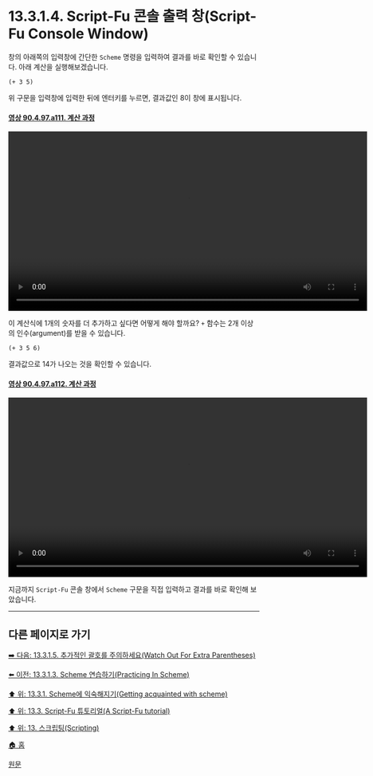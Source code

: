 # 13.3.1.4. Script-Fu 콘솔 출력 창(Script-Fu Console Window)
창의 아래쪽의 입력창에 간단한 `Scheme` 명령을 입력하여 결과를 바로 확인할 수 있습니다. 아래 계산을 실행해보겠습니다.

```
(+ 3 5)
```

위 구문을 입력창에 입력한 뒤에 엔터키를 누르면, 결과값인 8이 창에 표시됩니다.

<a id="90-04-97-a111"></a>

#### [영상 90.4.97.a111. 계산 과정](./90-04-97-script_fu_console.md#90-04-97-a111)
<video controls="controls" width="720" src="https://github.com/wonder13662/gimp/assets/15767104/7bde698b-3c08-4f7e-9872-e4ae0968a5e2"></video>

이 계산식에 1개의 숫자를 더 추가하고 싶다면 어떻게 해야 할까요? `+` 함수는 2개 이상의 인수(argument)를 받을 수 있습니다.

```
(+ 3 5 6)
```

결과값으로 14가 나오는 것을 확인할 수 있습니다.

<a id="90-04-97-a112"></a>

#### [영상 90.4.97.a112. 계산 과정](./90-04-97-script_fu_console.md#90-04-97-a112)
<video controls="controls" width="720" src="https://github.com/wonder13662/gimp/assets/15767104/c24a6051-d69c-49d8-ba99-a9681f64e80b"></video>

지금까지 `Script-Fu` 콘솔 창에서 `Scheme` 구문을 직접 입력하고 결과를 바로 확인해 보았습니다.

***

## 다른 페이지로 가기

[➡️ 다음: 13.3.1.5. 추가적인 괄호를 주의하세요(Watch Out For Extra Parentheses)](./13-03-01-05-watch_out_for_extra_parentheses.md)

[⬅️ 이전: 13.3.1.3. Scheme 연습하기(Practicing In Scheme)](./13-03-01-03-practicing_in_scheme.md)

[⬆️ 위: 13.3.1. Scheme에 익숙해지기(Getting acquainted with scheme)](./13-03-01-00-getting-acquainted-with-scheme.md)

[⬆️ 위: 13.3. Script-Fu 튜토리얼(A Script-Fu tutorial)](./13-03-00-a-script-fu-tutorial.md)

[⬆️ 위: 13. 스크립팅(Scripting)](./13-00-scripting.md)

[🏠 홈](./00-home.md)

[원문](https://docs.gimp.org/2.10/ko/gimp-using-script-fu-tutorial.html#gimp-using-script-fu-tutorial-console)
